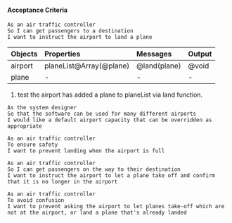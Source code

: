 #### Acceptance Criteria
```
As an air traffic controller
So I can get passengers to a destination
I want to instruct the airport to land a plane
```
| Objects | Properties              | Messages     | Output |
| :------ | :---------------------- | :----------- | :----- |
| airport | planeList@Array(@plane) | @land(plane) | @void  |
| plane   | -                       | -            | -      |

1. test the airport has added a plane to planeList via land function.


```
As the system designer
So that the software can be used for many different airports
I would like a default airport capacity that can be overridden as appropriate
```

```
As an air traffic controller
To ensure safety
I want to prevent landing when the airport is full
```

```
As an air traffic controller
So I can get passengers on the way to their destination
I want to instruct the airport to let a plane take off and confirm that it is no longer in the airport
```

```
As an air traffic controller
To avoid confusion
I want to prevent asking the airport to let planes take-off which are not at the airport, or land a plane that's already landed
```